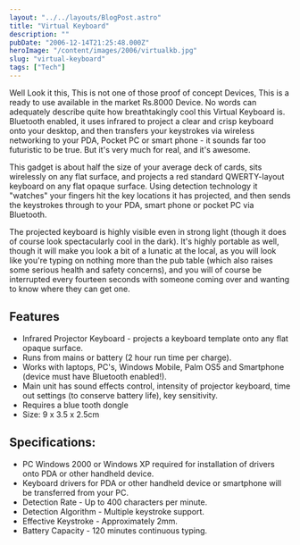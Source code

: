 ```yaml
---
layout: "../../layouts/BlogPost.astro"
title: "Virtual Keyboard"
description: ""
pubDate: "2006-12-14T21:25:48.000Z"
heroImage: "/content/images/2006/virtualkb.jpg"
slug: "virtual-keyboard"
tags: ["Tech"]
---
```




Well Look it this, This is not one of those proof of concept Devices, This is a ready to use available in the market Rs.8000 Device. No words can adequately describe quite how breathtakingly cool this Virtual Keyboard is. Bluetooth enabled, it uses infrared to project a clear and crisp keyboard onto your desktop, and then transfers your keystrokes via wireless networking to your PDA, Pocket PC or smart phone - it sounds far too futuristic to be true. But it's very much for real, and it's awesome.

This gadget is about half the size of your average deck of cards, sits wirelessly on any flat surface, and projects a red standard QWERTY-layout keyboard on any flat opaque surface. Using detection technology it "watches" your fingers hit the key locations it has projected, and then sends the keystrokes through to your PDA, smart phone or pocket PC via Bluetooth.

The projected keyboard is highly visible even in strong light (though it does of course look spectacularly cool in the dark). It's highly portable as well, though it will make you look a bit of a lunatic at the local, as you will look like you're typing on nothing more than the pub table (which also raises some serious health and safety concerns), and you will of course be interrupted every fourteen seconds with someone coming over and wanting to know where they can get one.

## Features

* Infrared Projector Keyboard - projects a keyboard template onto any flat opaque surface.
* Runs from mains or battery (2 hour run time per charge).
* Works with laptops, PC's, Windows Mobile, Palm OS5 and Smartphone (device must have Bluetooth enabled!).
* Main unit has sound effects control, intensity of projector keyboard, time out settings (to conserve battery life), key sensitivity.
* Requires a blue tooth dongle
* Size: 9 x 3.5 x 2.5cm

## Specifications:

* PC Windows 2000 or Windows XP required for installation of drivers onto PDA or other handheld device.
* Keyboard drivers for PDA or other handheld device or smartphone will be transferred from your PC.
* Detection Rate - Up to 400 characters per minute.
* Detection Algorithm - Multiple keystroke support.
* Effective Keystroke - Approximately 2mm.
* Battery Capacity - 120 minutes continuous typing.
